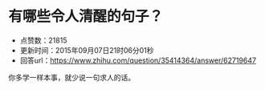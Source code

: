 # 有哪些令人清醒的句子？
- 点赞数：21815
- 更新时间：2015年09月07日21时06分01秒
- 回答url：https://www.zhihu.com/question/35414364/answer/62719647
<body>
 <p data-pid="apR_7HuD">你多学一样本事，就少说一句求人的话。</p>
</body>